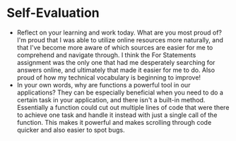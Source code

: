 # Self-Evaluation

- Reflect on your learning and work today. What are you most proud of?
I'm proud that I was able to utilize online resources more naturally, and that I've become more aware of which sources are easier for me to comprehend and navigate through. I think the For Statements assignment was the only one that had me desperately searching for answers online, and ultimately that made it easier for me to do. Also proud of how my technical vocabulary is beginning to improve!
- In your own words, why are functions a powerful tool in our applications?
  They can be especially beneficial when you need to do a certain task in your application, and there isn't a built-in method. Essentially a function could cut out multiple lines of code that were there to achieve one task and handle it instead with just a single call of the function. This makes it powerful and makes scrolling through code quicker and also easier to spot bugs.